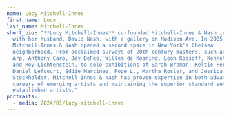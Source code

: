 ```yaml
---
name: Lucy Mitchell-Innes
first_name: Lucy
last_name: Mitchell-Innes
short_bio: "**Lucy Mitchell-Innes** co-founded Mitchell-Innes & Nash in 1996
  with her husband, David Nash, with a gallery on Madison Ave. In 2005,
  Mitchell-Innes & Nash opened a second space in New York’s Chelsea
  neighborhood. From acclaimed surveys of 20th century masters, such as Jean
  Arp, Anthony Caro, Jay DeFeo, Willem de Kooning, Leon Kossoff, Kenneth Noland
  and Roy Lichtenstein, to solo exhibitions of Sarah Braman, Keltie Ferris,
  Daniel Lefcourt, Eddie Martinez, Pope L., Martha Rosler, and Jessica
  Stockholder, Mitchell-Innes & Nash has proven expertise in both advancing the
  careers of emerging artists and maintaining the superior standard set by
  established artists."
portraits:
  - media: 2024/01/lucy-mitchell-innes
---
```

